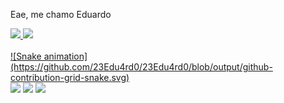 Eae, me chamo Eduardo







<div>
<a href="https://github.com/seu-usuário-aqui">
<img loading="lazy" height="180em" src="https://github-readme-stats.vercel.app/api/top-langs/?username=23Edu4rd0&layout=compact&langs_count=7&theme=dracula"/>
<img loading="lazy" height="180em" src="https://github-readme-stats.vercel.app/api?username=23Edu4rd0&show_icons=true&theme=dracula&include_all_commits=true&count_private=true"/>
</div>
<br>
![Snake animation](https://github.com/23Edu4rd0/23Edu4rd0/blob/output/github-contribution-grid-snake.svg)
<br>
<a target="_blank" href="mailto:23eduardoviana@gmail.com" target="_blank"><img src="https://img.shields.io/badge/-Gmail-D14836?style=for-the-badge&logo=Gmail&logoColor=white"></img></a>
<a target="_blank" href="https://www.linkedin.com/in/eduardovianadev/" target="_blank"><img loading="lazy" src="https://img.shields.io/badge/-LinkedIn-%230077B5?style=for-the-badge&logo=linkedin&logoColor=white" target="_blank"></a>   
<a target="_blank" href="https://x.com/Edu4rdo_23" target="_blank"><img src="https://img.shields.io/badge/-Twitter-1DA1F2?style=for-the-badge&logo=Twitter&logoColor=white"></img></a>

